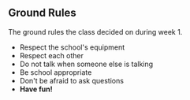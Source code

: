 ## Ground Rules

The ground rules the class decided on during week 1.

* Respect the school's equipment
* Respect each other
* Do not talk when someone else is talking
* Be school appropriate
* Don't be afraid to ask questions
* __Have fun!__
